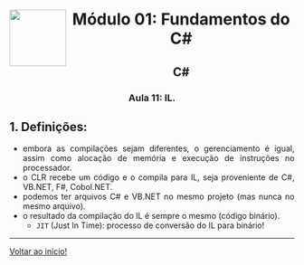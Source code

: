 <div align="center">
<a href="https://github.com/monicaquintal" target="_blank"><img align="left" height="100" src="../assets/logo.png" /></a>
<h1>Módulo 01: Fundamentos do C#</h1>
<h2>C#</h2>
<h3>Aula 11: IL.</h3>
</div>

<div align="justify">

## 1. Definições:

- embora as compilações sejam diferentes, o gerenciamento é igual, assim como alocação de memória e execução de instruções no processador.
- o CLR recebe um código e o compila para IL, seja proveniente de C#, VB.NET, F#, Cobol.NET.
- podemos ter arquivos C# e VB.NET no mesmo projeto (mas nunca no mesmo arquivo).
- o resultado da compilação do IL é sempre o mesmo (código binário).
  - `JIT` (Just In Time): processo de conversão do IL para binário!

---

[Voltar ao início!](https://github.com/monicaquintal/estudandoC-)